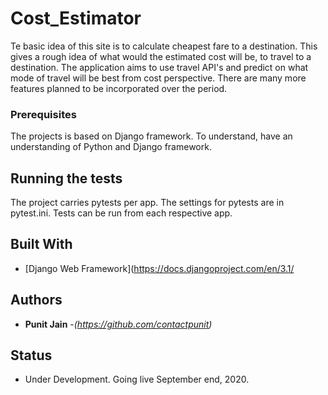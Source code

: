 
# Cost_Estimator

Te basic idea of this site is to calculate cheapest fare to a destination.
This gives a rough idea of what would the estimated cost will be, to travel to a destination.
The application aims to use travel API's and predict on what mode of travel will be best from cost perspective.
There are many more features planned to be incorporated over the period.

### Prerequisites

The projects is based on Django framework. To understand, have an understanding of Python and Django framework.

## Running the tests

The project carries pytests per app. The settings for pytests are in pytest.ini.
Tests can be run from each respective app.

## Built With

* [Django Web Framework](https://docs.djangoproject.com/en/3.1/

## Authors

* **Punit Jain** -*(https://github.com/contactpunit)*

## Status

* Under Development. Going live September end, 2020.

